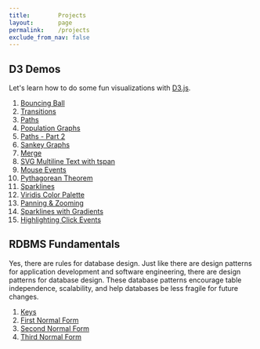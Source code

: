 ```yaml
---
title:        Projects
layout:       page
permalink:    /projects
exclude_from_nav: false
---
```


## <a name="d3">D3 Demos</a>

Let's learn how to do some fun visualizations with [D3.js](https://d3js.org/).

1. [Bouncing Ball](/projects/d3/bouncing-ball)
2. [Transitions](/2018/05/03/simple-transitions-in-d3)
3. [Paths](/2018/05/04/paths-in-d3)
4. [Population Graphs](/projects/d3/population)
5. [Paths - Part 2](/2018/05/08/paths-in-d3-part-2)
6. [Sankey Graphs](/2018/05/31/creating-a-d3-sankey-graph)
7. [Merge](/2018/06/02/d3js-merge)
8. [SVG Multiline Text with tspan](/2018/06/05/svg-multiline-text-with-tspan)
9. [Mouse Events](/2018/06/21/d3-capturing-mouse-events)
10. [Pythagorean Theorem](/2018/07/06/pythagorean-theorem-d3)
11. [Sparklines](/2018/07/17/sparklines-in-d3)
12. [Viridis Color Palette](/2018/08/07/viridis-color-palette)
13. [Panning & Zooming](/2018/08/10/d3-zoom)
14. [Sparklines with Gradients](/2018/08/20/sparklines-with-gradients)
15. [Highlighting Click Events](/2018/08/22/d3-highlight-click-event)

## <a name="rdbms-fundamentals">RDBMS Fundamentals</a>

Yes, there are rules for database design. Just like there are design patterns for application development and software engineering, there are design patterns for database design. These database patterns encourage table independence, scalability, and help databases be less fragile for future changes.

1. [Keys](/2017/11/29/rdbms-fundamentals-keys)
2. [First Normal Form](/2017/12/01/rdbms-fundamentals-first-normal-form)
3. [Second Normal Form](/2017/12/04/rdbms-fundamentals-second-normal-form)
4. [Third Normal Form](/2017/12/05/rdbms-fundamentals-third-normal-form)
